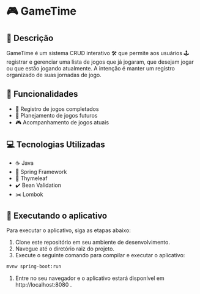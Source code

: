 # 🎮 GameTime

## 📜 Descrição
GameTime é um sistema CRUD interativo 🛠️ que permite aos usuários 🕹️ registrar e gerenciar uma lista de jogos que já jogaram, que desejam jogar ou que estão jogando atualmente. A intenção é manter um registro organizado de suas jornadas de jogo.

## 🌟 Funcionalidades
- 📝 Registro de jogos completados
- 📅 Planejamento de jogos futuros
- 🎮 Acompanhamento de jogos atuais

## 💻 Tecnologias Utilizadas
- ☕ Java
- 🍃 Spring Framework
- 🎨 Thymeleaf
- ✔️ Bean Validation
- ✂️ Lombok

## 🚀 Executando o aplicativo
Para executar o aplicativo, siga as etapas abaixo:

1. Clone este repositório em seu ambiente de desenvolvimento.
2. Navegue até o diretório raiz do projeto.
3. Execute o seguinte comando para compilar e executar o aplicativo:

```bash
mvnw spring-boot:run
```
1. Entre no seu navegador e o aplicativo estará disponível em http://localhost:8080 .
